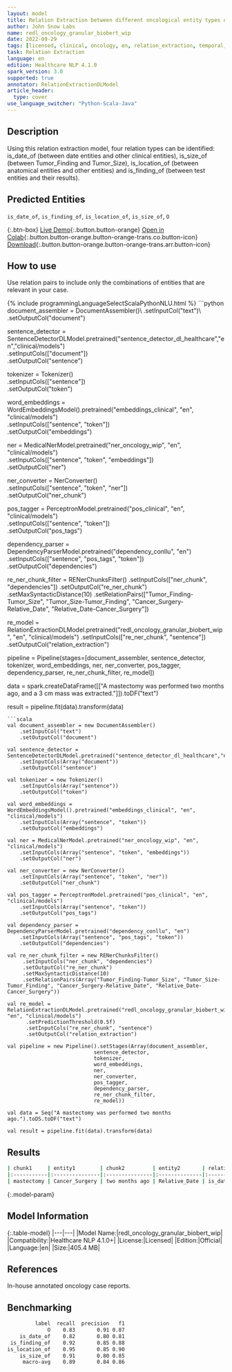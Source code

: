 ```yaml
---
layout: model
title: Relation Extraction between different oncological entity types using granular classes (ReDL)
author: John Snow Labs
name: redl_oncology_granular_biobert_wip
date: 2022-09-29
tags: [licensed, clinical, oncology, en, relation_extraction, temporal, test, biomarker, anatomy]
task: Relation Extraction
language: en
edition: Healthcare NLP 4.1.0
spark_version: 3.0
supported: true
annotator: RelationExtractionDLModel
article_header:
  type: cover
use_language_switcher: "Python-Scala-Java"
---
```


## Description

Using this relation extraction model, four relation types can be identified: is_date_of (between date entities and other clinical entities), is_size_of (between Tumor_Finding and Tumor_Size), is_location_of (between anatomical entities and other entities) and is_finding_of (between test entities and their results).

## Predicted Entities

`is_date_of`, `is_finding_of`, `is_location_of`, `is_size_of`, `O`

{:.btn-box}
[Live Demo](https://demo.johnsnowlabs.com/healthcare/RE_ONCOLOGY/){:.button.button-orange}
[Open in Colab](https://colab.research.google.com/github/JohnSnowLabs/spark-nlp-workshop/blob/master/tutorials/Certification_Trainings/Healthcare/27.Oncology_Model.ipynb){:.button.button-orange.button-orange-trans.co.button-icon}
[Download](https://s3.amazonaws.com/auxdata.johnsnowlabs.com/clinical/models/redl_oncology_granular_biobert_wip_en_4.1.0_3.0_1664482477934.zip){:.button.button-orange.button-orange-trans.arr.button-icon}

## How to use

Use relation pairs to include only the combinations of entities that are relevant in your case.

<div class="tabs-box" markdown="1">
{% include programmingLanguageSelectScalaPythonNLU.html %}
```python
document_assembler = DocumentAssembler()\
    .setInputCol("text")\
    .setOutputCol("document")

sentence_detector = SentenceDetectorDLModel.pretrained("sentence_detector_dl_healthcare","en","clinical/models")\
    .setInputCols(["document"])\
    .setOutputCol("sentence")

tokenizer = Tokenizer() \
    .setInputCols(["sentence"]) \
    .setOutputCol("token")

word_embeddings = WordEmbeddingsModel().pretrained("embeddings_clinical", "en", "clinical/models")\
    .setInputCols(["sentence", "token"]) \
    .setOutputCol("embeddings")                

ner = MedicalNerModel.pretrained("ner_oncology_wip", "en", "clinical/models") \
    .setInputCols(["sentence", "token", "embeddings"]) \
    .setOutputCol("ner")

ner_converter = NerConverter() \
    .setInputCols(["sentence", "token", "ner"]) \
    .setOutputCol("ner_chunk")
          
pos_tagger = PerceptronModel.pretrained("pos_clinical", "en", "clinical/models") \
    .setInputCols(["sentence", "token"]) \
    .setOutputCol("pos_tags")

dependency_parser = DependencyParserModel.pretrained("dependency_conllu", "en") \
    .setInputCols(["sentence", "pos_tags", "token"]) \
    .setOutputCol("dependencies")

re_ner_chunk_filter = RENerChunksFilter()  .setInputCols(["ner_chunk", "dependencies"])  .setOutputCol("re_ner_chunk")  .setMaxSyntacticDistance(10)  .setRelationPairs(["Tumor_Finding-Tumor_Size", "Tumor_Size-Tumor_Finding", "Cancer_Surgery-Relative_Date", "Relative_Date-Cancer_Surgery"])

re_model = RelationExtractionDLModel.pretrained("redl_oncology_granular_biobert_wip", "en", "clinical/models")   .setInputCols(["re_ner_chunk", "sentence"])   .setOutputCol("relation_extraction")
        
pipeline = Pipeline(stages=[document_assembler,
                            sentence_detector,
                            tokenizer,
                            word_embeddings,
                            ner,
                            ner_converter,
                            pos_tagger,
                            dependency_parser,
                            re_ner_chunk_filter,
                            re_model])

data = spark.createDataFrame([["A mastectomy was performed two months ago, and a 3 cm mass was extracted."]]).toDF("text")

result = pipeline.fit(data).transform(data)
```
```scala
val document_assembler = new DocumentAssembler()
    .setInputCol("text")
    .setOutputCol("document")
    
val sentence_detector = SentenceDetectorDLModel.pretrained("sentence_detector_dl_healthcare","en","clinical/models")
    .setInputCols(Array("document"))
    .setOutputCol("sentence")
    
val tokenizer = new Tokenizer()
    .setInputCols(Array("sentence"))
    .setOutputCol("token")
    
val word_embeddings = WordEmbeddingsModel().pretrained("embeddings_clinical", "en", "clinical/models")
    .setInputCols(Array("sentence", "token"))
    .setOutputCol("embeddings")                
    
val ner = MedicalNerModel.pretrained("ner_oncology_wip", "en", "clinical/models")
    .setInputCols(Array("sentence", "token", "embeddings"))
    .setOutputCol("ner")
    
val ner_converter = new NerConverter()
    .setInputCols(Array("sentence", "token", "ner"))
    .setOutputCol("ner_chunk")

val pos_tagger = PerceptronModel.pretrained("pos_clinical", "en", "clinical/models")
    .setInputCols(Array("sentence", "token"))
    .setOutputCol("pos_tags")
    
val dependency_parser = DependencyParserModel.pretrained("dependency_conllu", "en")
    .setInputCols(Array("sentence", "pos_tags", "token"))
    .setOutputCol("dependencies")

val re_ner_chunk_filter = new RENerChunksFilter()
     .setInputCols("ner_chunk", "dependencies")
     .setOutputCol("re_ner_chunk")
     .setMaxSyntacticDistance(10)
     .setRelationPairs(Array("Tumor_Finding-Tumor_Size", "Tumor_Size-Tumor_Finding", "Cancer_Surgery-Relative_Date", "Relative_Date-Cancer_Surgery"))

val re_model = RelationExtractionDLModel.pretrained("redl_oncology_granular_biobert_wip", "en", "clinical/models")
      .setPredictionThreshold(0.5f)
      .setInputCols("re_ner_chunk", "sentence")
      .setOutputCol("relation_extraction")

val pipeline = new Pipeline().setStages(Array(document_assembler,
                            sentence_detector,
                            tokenizer,
                            word_embeddings,
                            ner,
                            ner_converter,
                            pos_tagger,
                            dependency_parser,
                            re_ner_chunk_filter,
                            re_model))

val data = Seq("A mastectomy was performed two months ago.").toDS.toDF("text")

val result = pipeline.fit(data).transform(data)
```
</div>

## Results

```bash
| chunk1     | entity1        | chunk2         | entity2       | relation   |   confidence |
|:-----------|:---------------|:---------------|:--------------|:-----------|-------------:|
| mastectomy | Cancer_Surgery | two months ago | Relative_Date | is_date_of |     0.965252 |
```

{:.model-param}
## Model Information

{:.table-model}
|---|---|
|Model Name:|redl_oncology_granular_biobert_wip|
|Compatibility:|Healthcare NLP 4.1.0+|
|License:|Licensed|
|Edition:|Official|
|Language:|en|
|Size:|405.4 MB|

## References

In-house annotated oncology case reports.

## Benchmarking

```bash
         label  recall  precision   f1  
             O    0.83       0.91 0.87   
    is_date_of    0.82       0.80 0.81    
 is_finding_of    0.92       0.85 0.88   
is_location_of    0.95       0.85 0.90    
    is_size_of    0.91       0.80 0.85    
     macro-avg    0.89       0.84 0.86      
```